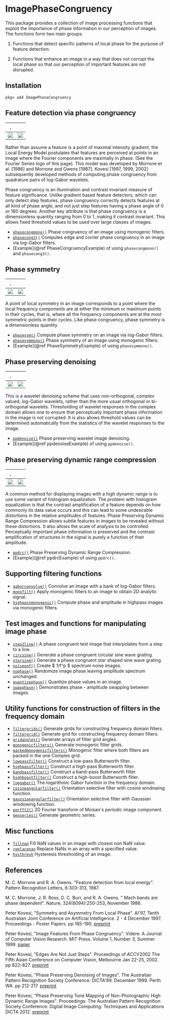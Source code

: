 
# ImagePhaseCongruency


This package provides a collection of image processing functions that exploit
the importance of phase information in our perception of images. The functions
form two main groups:

1) Functions that detect specific patterns of local phase for the purpose of feature detection.

2) Functions that enhance an image in a way that does not corrupt the local phase so that our perception of important features are not disrupted.


## Installation

`pkg> add ImagePhaseCongruency`


## Feature detection via phase congruency

|.  |   |
|---|---|
|![](lena.png)              |![](lena_bw.png)           |

Rather than assume a feature is a point of maximal intensity gradient, the Local
Energy Model postulates that features are perceived at points in an image where
the Fourier components are maximally in phase. (See the Fourier Series logo of
this page).  This model was developed by Morrone et al. [1986] and Morrone and
Owens [1987].  Kovesi [1997, 1999, 2002] subsequently developed methods of
computing phase congruency from quadrature pairs of log-Gabor wavelets.

Phase congruency is an illumination and contrast invariant measure of feature
significance. Unlike gradient based feature detectors, which can only detect
step features, phase congruency correctly detects features at all kind of phase
angle, and not just step features having a phase angle of 0 or 180 degrees.
Another key attribute is that phase congruency is a dimensionless quantity
ranging from 0 to 1, making it contrast invariant. This allows fixed threshold
values to be used over large classes of images.

* [`phasecongmono()`](@ref) Phase congruency of an image using monogenic filters.
* [`phasecong3()`](@ref) Computes edge and corner phase congruency in an image via log-Gabor filters.
* [Example](@ref PhaseCongruencyExample) of using `phasecongmono()` and `phasecong3()`.

## Phase symmetry

|.  |   |
|---|---|
|![](blobs.png) |![](blobs_sym-1.png) |

A point of local symmetry in an image corresponds to a point where the local
frequency components are at either the minimum or maximum points in their
cycles, that is, where all the frequency components are at the most symmetric
points in their cycles. Like phase congruency, phase symmetry is a dimensionless
quantity.

* [`phasesym()`](@ref) Compute phase symmetry on an image via log-Gabor filters.
* [`phasesymmono()`](@ref) Phase symmetry of an image using monogenic filters.
* [Example](@ref PhaseSymmetryExample) of using `phasesymmono()`.


## Phase preserving denoising

|.  |   |
|---|---|
| ![](lenaplusnoise.png) | ![](lenadenoised.png) |

This is a wavelet denoising scheme that uses non-orthogonal, complex valued,
log-Gabor wavelets, rather than the more usual orthogonal or bi-orthogonal
wavelets. Thresholding of wavelet responses in the complex domain allows one to
ensure that perceptually important phase information in the image is not
corrupted. It is also allows threshold values can be determined automatically
from the statistics of the wavelet responses to the image.

* [`ppdenoise()`](@ref) Phase preserving wavelet image denoising.
* [Example](@ref ppdenoiseExample) of using `ppdenoise()`.


## Phase preserving dynamic range compression

|.  |   |
|---|---|
|![](m51.png) |![](m51ppdrc200.png)|

A common method for displaying images with a high dynamic range is to use some
variant of histogram equalization.  The problem with histogram equalization is
that the contrast amplification of a feature depends on how commonly its data
value occurs and this can lead to some undesirable distortions in the relative
amplitudes of features.  Phase Preserving Dynamic Range Compression allows
subtle features in images to be revealed without these distortions. It also
allows the scale of analysis to be controlled. Perceptually important phase
information is preserved and the contrast amplification of structures in the
signal is purely a function of their amplitude.

* [`ppdrc()`](@ref) Phase Preserving Dynamic Range Compression.
* [Example](@ref ppdrcExample) of using `ppdrc()`.


## Supporting filtering functions

* [`gaborconvolve()`](@ref) Convolve an image with a bank of log-Gabor filters.
* [`monofilt()`](@ref) Apply monogenic filters to an image to obtain 2D analytic signal.
* [`highpassmonogenic()`](@ref) Compute phase and amplitude in highpass images via monogenic filters.


## Test images and functions for manipulating image phase

* [`step2line()`](@ref) A phase congruent test image that interpolates from a step to a line.
* [`circsine()`](@ref) Generate a phase congruent circular sine wave grating.
* [`starsine()`](@ref) Generate a phase congruent star shaped sine wave grating.
* [`noiseonf()`](@ref) Create \$ 1/f^p \$ spectrum noise images.
* [`nophase()`](@ref) Randomize image phase leaving amplitude spectrum unchanged.
* [`quantizephase()`](@ref) Quantize phase values in an image.
* [`swapphase()`](@ref) Demonstrates phase - amplitude swapping between images.


## Utility functions for construction of filters in the frequency domain

* [`filtergrids()`](@ref) Generate grids for constructing frequency domain filters.
* [`filtergrid()`](@ref) Generate grid for constructing frequency domain filters.
* [`gridangles()`](@ref) Generate arrays of filter grid angles.
* [`monogenicfilters()`](@ref) Generate monogenic filter grids.
* [`packedmonogenicfilters()`](@ref) Monogenic filter where both filters are packed in the one Complex grid.
* [`lowpassfilter()`](@ref) Construct a low-pass Butterworth filter.
* [`highpassfilter()`](@ref) Construct a high-pass Butterworth filter.
* [`bandpassfilter()`](@ref) Construct a band-pass Butterworth filter.
* [`highboostfilter()`](@ref) Construct a high-boost Butterworth filter.
* [`loggabor()`](@ref) The logarithmic Gabor function in the frequency domain.
* [`cosineangularfilter()`](@ref) Orientation selective filter with cosine windowing function.
* [`gaussianangularfilter()`](@ref) Orientation selective filter with Gaussian windowing function.
* [`perfft2()`](@ref) 2D Fourier transform of Moisan's periodic image component.
* [`geoseries()`](@ref) Generate geometric series.

## Misc functions
* [`fillnan`](@ref) Fill NaN values in an image with closest non NaN value.
* [`replacenan`](@ref) Replace NaNs in an array with a specified value.
* [`hysthresh`](@ref) Hysteresis thresholding of an image.


## References

M. C. Morrone and R. A. Owens. "Feature detection from local energy". Pattern Recognition Letters, 6:303-313, 1987.

M. C. Morrone, J. R. Ross, D. C. Burr, and R. A. Owens. " Mach bands are phase dependent". Nature, 324(6094):250-253, November 1986.

Peter Kovesi, "Symmetry and Asymmetry From Local Phase". AI'97, Tenth Australian Joint Conference on Artificial Intelligence. 2 - 4 December 1997. Proceedings - Poster Papers. pp 185-190. [preprint](https://www.peterkovesi.com/papers/ai97.pdf)

Peter Kovesi, "Image Features From Phase Congruency". Videre: A Journal of Computer Vision Research. MIT Press. Volume 1, Number 3, Summer 1999. [paper](http://www.cs.rochester.edu/u/brown/Videre/001/v13.html)

Peter Kovesi, "Edges Are Not Just Steps". Proceedings of ACCV2002 The Fifth Asian Conference on Computer Vision, Melbourne Jan 22-25, 2002. pp 822-827. [preprint](https://www.peterkovesi.com/papers/ACCV62.pdf)

Peter Kovesi, "Phase Preserving Denoising of Images". The Australian Pattern Recognition Society Conference: DICTA'99. December 1999. Perth WA. pp 212-217. [preprint](https://www.peterkovesi.com/papers/denoise.pdf)

Peter Kovesi, "Phase Preserving Tone Mapping of Non-Photographic High Dynamic Range Images". Proceedings: The Australian Pattern Recognition Society Conference: Digital Image Computing: Techniques and Applications DICTA 2012. [preprint](https://www.peterkovesi.com/papers/DICTA2012-tonemapping.pdf)